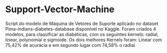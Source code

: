 # Support-Vector-Machine

Script do modelo de Máquina de Vetores de Suporte aplicado no dataset Pima-indians-diabetes-database disponível no Kaggle.
Foram criados 4 modelos, para classificar as diabéticas, com os seguintes kernels: radial, linear, polynomial e sigmoide.
Os dois melhores Kernels foram: Linear com 75,42% de acurácia e em segundo lugar com 74,58% o radial.

